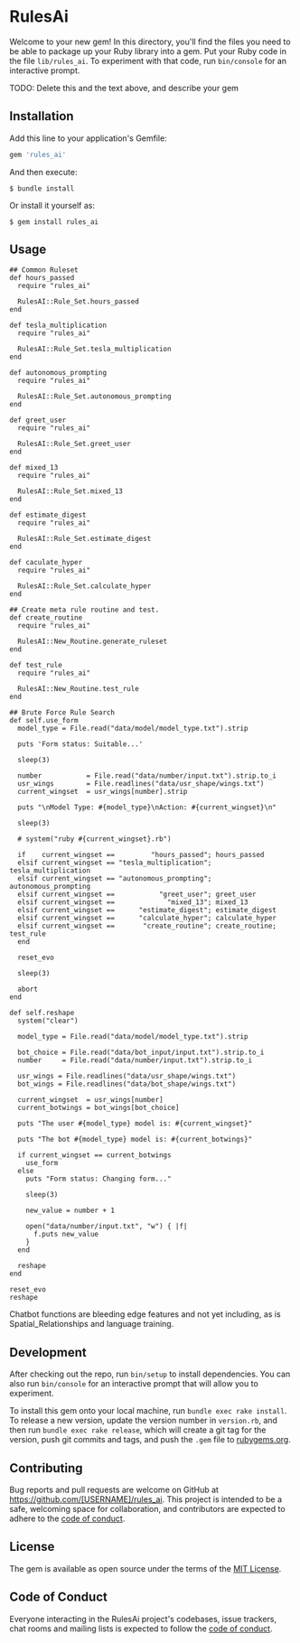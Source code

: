 # RulesAi

Welcome to your new gem! In this directory, you'll find the files you need to be able to package up your Ruby library into a gem. Put your Ruby code in the file `lib/rules_ai`. To experiment with that code, run `bin/console` for an interactive prompt.

TODO: Delete this and the text above, and describe your gem

## Installation

Add this line to your application's Gemfile:

```ruby
gem 'rules_ai'
```

And then execute:

    $ bundle install

Or install it yourself as:

    $ gem install rules_ai

## Usage

~~~
## Common Ruleset
def hours_passed
  require "rules_ai"

  RulesAI::Rule_Set.hours_passed
end

def tesla_multiplication
  require "rules_ai"

  RulesAI::Rule_Set.tesla_multiplication
end

def autonomous_prompting
  require "rules_ai"

  RulesAI::Rule_Set.autonomous_prompting
end

def greet_user
  require "rules_ai"

  RulesAI::Rule_Set.greet_user
end

def mixed_13
  require "rules_ai"

  RulesAI::Rule_Set.mixed_13
end

def estimate_digest
  require "rules_ai"

  RulesAI::Rule_Set.estimate_digest
end

def caculate_hyper
  require "rules_ai"

  RulesAI::Rule_Set.calculate_hyper
end

## Create meta rule routine and test.
def create_routine
  require "rules_ai"

  RulesAI::New_Routine.generate_ruleset
end

def test_rule
  require "rules_ai"

  RulesAI::New_Routine.test_rule
end

## Brute Force Rule Search
def self.use_form
  model_type = File.read("data/model/model_type.txt").strip

  puts 'Form status: Suitable...'

  sleep(3)

  number           = File.read("data/number/input.txt").strip.to_i
  usr_wings        = File.readlines("data/usr_shape/wings.txt")
  current_wingset  = usr_wings[number].strip

  puts "\nModel Type: #{model_type}\nAction: #{current_wingset}\n"

  sleep(3)

  # system("ruby #{current_wingset}.rb")

  if    current_wingset ==         "hours_passed"; hours_passed
  elsif current_wingset == "tesla_multiplication"; tesla_multiplication
  elsif current_wingset == "autonomous_prompting"; autonomous_prompting
  elsif current_wingset ==           "greet_user"; greet_user
  elsif current_wingset ==             "mixed_13"; mixed_13
  elsif current_wingset ==      "estimate_digest"; estimate_digest
  elsif current_wingset ==      "calculate_hyper"; calculate_hyper
  elsif current_wingset ==       "create_routine"; create_routine; test_rule
  end

  reset_evo

  sleep(3)

  abort
end

def self.reshape
  system("clear")

  model_type = File.read("data/model/model_type.txt").strip

  bot_choice = File.read("data/bot_input/input.txt").strip.to_i
  number     = File.read("data/number/input.txt").strip.to_i

  usr_wings = File.readlines("data/usr_shape/wings.txt")
  bot_wings = File.readlines("data/bot_shape/wings.txt")

  current_wingset  = usr_wings[number]
  current_botwings = bot_wings[bot_choice]

  puts "The user #{model_type} model is: #{current_wingset}"

  puts "The bot #{model_type} model is: #{current_botwings}"

  if current_wingset == current_botwings
    use_form
  else
    puts "Form status: Changing form..."

    sleep(3)

    new_value = number + 1

    open("data/number/input.txt", "w") { |f|
      f.puts new_value
    }
  end

  reshape
end

reset_evo
reshape
~~~

Chatbot functions are bleeding edge features and not yet including, as is Spatial_Relationships and language training.

## Development

After checking out the repo, run `bin/setup` to install dependencies. You can also run `bin/console` for an interactive prompt that will allow you to experiment.

To install this gem onto your local machine, run `bundle exec rake install`. To release a new version, update the version number in `version.rb`, and then run `bundle exec rake release`, which will create a git tag for the version, push git commits and tags, and push the `.gem` file to [rubygems.org](https://rubygems.org).

## Contributing

Bug reports and pull requests are welcome on GitHub at https://github.com/[USERNAME]/rules_ai. This project is intended to be a safe, welcoming space for collaboration, and contributors are expected to adhere to the [code of conduct](https://github.com/[USERNAME]/rules_ai/blob/master/CODE_OF_CONDUCT.md).


## License

The gem is available as open source under the terms of the [MIT License](https://opensource.org/licenses/MIT).

## Code of Conduct

Everyone interacting in the RulesAi project's codebases, issue trackers, chat rooms and mailing lists is expected to follow the [code of conduct](https://github.com/[USERNAME]/rules_ai/blob/master/CODE_OF_CONDUCT.md).
